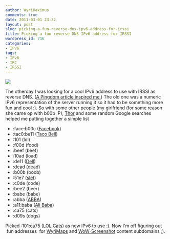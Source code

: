 ```yaml
---
author: WyriHaximus
comments: true
date: 2011-03-01 23:32
layout: post
slug: picking-a-fun-reverse-dns-ipv6-address-for-irssi
title: Picking a fun reverse DNS IPv6 address for IRSSI
wordpress_id: 716
categories:
- IPv6
tags:
- IPv6
- IRC
- IRSSI
---
```


[![](http://blog.wyrihaximus.net/wp-content/uploads/2011/03/IMAG0683-300x200.jpg)](http://blog.wyrihaximus.net/wp-content/uploads/2011/03/IMAG0683.jpg)


The otherday I was looking for a cool IPv6 address to use with IRSSI as reverse DNS. ([A Pingdom article inspired me.](http://royal.pingdom.com/2009/02/06/ipv6-playtime-hiding-sentences-inside-addresses/)) The old one was a numeric IPv6 representation of the server running it so it had to be something more fun and cool :). So with some other people (my girlfriend (for some reason she came op with b00b :P), [Thor](http://thorerik.net/) and some random Google searches helped me putting together a simple list

- :face:b00c ([Facebook](http://facebook.com))
- :tac0:be11 ([Taco Bell](http://www.tacobell.com/))
- :101 (lol)
- :f00d (food)
- :beef (beef)
- :10ad (load)
- :de11 ([Dell](http://dell.com/))
- :dead (dead)
- :b00b (boob)
- :51e7 ([slet](http://translate.google.com/#nl|en|slet))
- :c0de (code)
- :bee2 (beer)
- :babe (babe)
- :abba ([ABBA](http://www.abbasite.com/))
- :a11:baba ([Ali Baba](http://en.wikipedia.org/wiki/Ali_Baba))
- :ca75 (cats)	
- :d09s (dogs)


Picked :101:ca75 ([LOL Cats](icanhascheezburger.com)) as new IPv6 to use :). Now I'm off figuring out  fun addresses  for [WyriMaps](http://wyrimaps.net/wow) and [WoW-Screenshot](http://wow-screenshots.net/) content subdomains ;).
